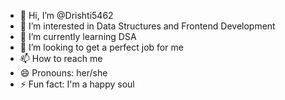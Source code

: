 - 👋 Hi, I’m @Drishti5462
- 👀 I’m interested in Data Structures and Frontend Development
- 🌱 I’m currently learning DSA
- 💞️ I’m looking to get a perfect job for me
- 📫 How to reach me 
- 😄 Pronouns: her/she
- ⚡ Fun fact: I'm a happy soul

<!---
Drishti5462/Drishti5462 is a ✨ special ✨ repository because its `README.md` (this file) appears on your GitHub profile.
You can click the Preview link to take a look at your changes.
--->
